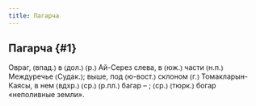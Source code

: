 ```yaml
---
title: Пагарча
---
```

## Пагарча {#1}

Овраг, ⦅впад.⦆ в ⦅дол.⦆ ⦅р.⦆ Ай-Серез слева, в ⦅юж.⦆ части ⦅н.п.⦆ Междуречье ⦅Судак.⦆; выше, под ⦅ю-вост.⦆ склоном ⦅г.⦆ Томакларын-Каясы, в нем ⦅вдхр.⦆ ⦅ср.⦆ ⦅р.пл.⦆ багар – ; ⦅ср.⦆ ⦅тюрк.⦆ богар «неполивные земли».
